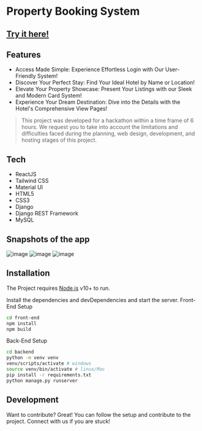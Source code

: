 # Property Booking System

## [Try it here!](https://hotel-rental.onrender.com/login)

## Features

- Access Made Simple: Experience Effortless Login with Our User-Friendly System!
- Discover Your Perfect Stay: Find Your Ideal Hotel by Name or Location!
- Elevate Your Property Showcase: Present Your Listings with our Sleek and Modern Card System!
- Experience Your Dream Destination: Dive into the Details with the Hotel's Comprehensive View Pages!

> This project was developed for a hackathon within a time frame of 6 hours.
> We request you to take into account the limitations and difficulties faced during the planning, web design, development, and hosting stages of this project.

## Tech

- ReactJS
- Tailwind CSS
- Material UI
- HTML5
- CSS3
- Django
- Django REST Framework
- MySQL

## Snapshots of the app
![image](https://user-images.githubusercontent.com/89148170/220549580-67f60ece-f173-44b0-9475-0215ce8b5b43.png)
![image](https://user-images.githubusercontent.com/89148170/220549810-a7629dbf-03b4-4ac2-adc4-0d0fd6213c15.png)
![image](https://user-images.githubusercontent.com/89148170/220550112-ab9e9d3e-3dfb-49dc-9598-646c95d58ff3.png)

## Installation

The Project requires [Node.js](https://nodejs.org/) v10+ to run.

Install the dependencies and devDependencies and start the server.
Front-End Setup

```sh
cd front-end
npm install
npm build
```

Back-End Setup

```sh
cd backend
python -m venv venv
venv/scripts/activate # windows
source venv/bin/activate # linux/Mac
pip install -r requirements.txt
python manage.py runserver
```

## Development

Want to contribute? Great!
You can follow the setup and contribute to the project. Connect with us if you are  stuck!
